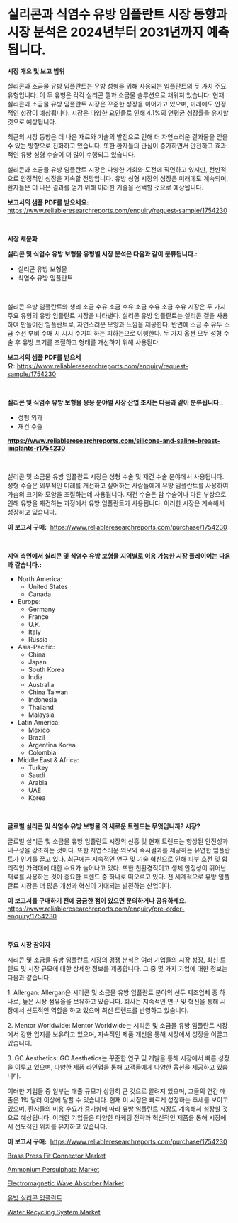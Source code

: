 <p><h1>실리콘과 식염수 유방 임플란트 시장 동향과 시장 분석은 2024년부터 2031년까지 예측됩니다.</h1></p><p><strong>시장 개요 및 보고 범위</strong></p>
<p><p>실리콘과 소금물 유방 임플란트는 유방 성형을 위해 사용되는 임플란트의 두 가지 주요 유형입니다. 이 두 유형은 각각 실리콘 젤과 소금물 솔루션으로 채워져 있습니다. 현재 실리콘과 소금물 유방 임플란트 시장은 꾸준한 성장을 이어가고 있으며, 미래에도 안정적인 성장이 예상됩니다. 시장은 다양한 요인들로 인해 4.1%의 연평균 성장률을 유지할 것으로 예상됩니다.</p><p>최근의 시장 동향은 더 나은 재료와 기술의 발전으로 인해 더 자연스러운 결과물을 얻을 수 있는 방향으로 진화하고 있습니다. 또한 환자들의 관심이 증가하면서 안전하고 효과적인 유방 성형 수술이 더 많이 수행되고 있습니다.</p><p>실리콘과 소금물 유방 임플란트 시장은 다양한 기회와 도전에 직면하고 있지만, 전반적으로 안정적인 성장을 지속할 전망입니다. 유방 성형 시장의 성장은 미래에도 계속되며, 환자들은 더 나은 결과를 얻기 위해 이러한 기술을 선택할 것으로 예상됩니다.</p></p>
<p><strong>보고서의 샘플 PDF를 받으세요:</strong> <a href="https://www.reliableresearchreports.com/enquiry/request-sample/1754230">https://www.reliableresearchreports.com/enquiry/request-sample/1754230</a></p>
<p>&nbsp;</p>
<p><strong>시장 세분화</strong></p>
<p><strong>실리콘 및 식염수 유방 보형물 유형별 시장 분석은 다음과 같이 분류됩니다.:</strong></p>
<p><ul><li>실리콘 유방 보형물</li><li>식염수 유방 임플란트</li></ul></p>
<p>&nbsp;</p>
<p><p>실리콘 유방 임플란트와 생리 소금 수유 소금 수유 소금 수유 소금 수유 시장은 두 가지 주요 유형의 유방 임플란트 시장을 나타낸다. 실리콘 유방 임플란트는 실리콘 겔을 사용하여 만들어진 임플란트로, 자연스러운 모양과 느낌을 제공한다. 반면에 소금 수 유두 소금 수선 부비 수매 시 시시 수기피 하는 피하는으로 이행한다. 두 가지 옵션 모두 성형 수술 후 유방 크기를 조절하고 형태를 개선하기 위해 사용된다.</p></p>
<p><strong>보고서의 샘플 PDF를 받으세요:</strong>&nbsp;<a href="https://www.reliableresearchreports.com/enquiry/request-sample/1754230">https://www.reliableresearchreports.com/enquiry/request-sample/1754230</a></p>
<p>&nbsp;</p>
<p><strong> 실리콘 및 식염수 유방 보형물 응용 분야별 시장 산업 조사는 다음과 같이 분류됩니다.:</strong></p>
<p><ul><li>성형 외과</li><li>재건 수술</li></ul></p>
<p><strong><a href="https://www.reliableresearchreports.com/silicone-and-saline-breast-implants-r1754230">https://www.reliableresearchreports.com/silicone-and-saline-breast-implants-r1754230</a></strong></p>
<p>&nbsp;</p>
<p><p>실리콘 및 소금물 유방 임플란트 시장은 성형 수술 및 재건 수술 분야에서 사용됩니다. 성형 수술은 외부적인 미래를 개선하고 싶어하는 사람들에게 유방 임플란트를 사용하여 가슴의 크기와 모양을 조절하는데 사용됩니다. 재건 수술은 암 수술이나 다른 부상으로 인해 유방을 재건하는 과정에서 유방 임플란트가 사용됩니다. 이러한 시장은 계속해서 성장하고 있습니다.</p></p>
<p><strong>이 보고서 구매:</strong>&nbsp; <a href="https://www.reliableresearchreports.com/purchase/1754230">https://www.reliableresearchreports.com/purchase/1754230</a></p>
<p>&nbsp;</p>
<p><strong>지역 측면에서 실리콘 및 식염수 유방 보형물 지역별로 이용 가능한 시장 플레이어는 다음과 같습니다.:</strong></p>
<p><ul>
    <li>
        North America:
        <ul>
            <li>United States</li>
            <li>Canada</li>
        </ul>
    </li>
    <li>
        Europe:
        <ul>
            <li>Germany</li>
            <li>France</li>
            <li>U.K.</li>
            <li>Italy</li>
            <li>Russia</li>
        </ul>
    </li>
    <li>
        Asia-Pacific:
        <ul>
            <li>China</li>
            <li>Japan</li>
            <li>South Korea</li>
            <li>India</li>
            <li>Australia</li>
            <li>China Taiwan</li>
            <li>Indonesia</li>
            <li>Thailand</li>
            <li>Malaysia</li>
        </ul>
    </li>
    <li>
        Latin America:
        <ul>
            <li>Mexico</li>
            <li>Brazil</li>
            <li>Argentina Korea</li>
            <li>Colombia</li>
        </ul>
    </li>
    <li>
        Middle East & Africa:
        <ul>
            <li>Turkey</li>
            <li>Saudi</li>
            <li>Arabia</li>
            <li>UAE</li>
            <li>Korea</li>
        </ul>
    </li>
    </ul></p>
<p>&nbsp;</p>
<p><strong>글로벌 실리콘 및 식염수 유방 보형물 의 새로운 트렌드는 무엇입니까? 시장?</strong></p>
<p><p>글로벌 실리콘 및 소금물 유방 임플란트 시장의 신흥 및 현재 트렌드는 향상된 안전성과 내구성을 강조하는 것이다. 또한 자연스러운 외모와 즉시결과를 제공하는 유연한 임플란트가 인기를 끌고 있다. 최근에는 지속적인 연구 및 기술 혁신으로 인해 피부 호전 및 합리적인 가격대에 대한 수요가 늘어나고 있다. 또한 친환경적이고 생체 안정성이 뛰어난 재료를 사용하는 것이 중요한 트렌드 중 하나로 떠오르고 있다. 전 세계적으로 유방 임플란트 시장은 더 많은 개선과 혁신이 기대되는 발전하는 산업이다.</p></p>
<p><strong>이 보고서를 구매하기 전에 궁금한 점이 있으면 문의하거나 공유하세요.</strong>- <a href="https://www.reliableresearchreports.com/enquiry/pre-order-enquiry/1754230">https://www.reliableresearchreports.com/enquiry/pre-order-enquiry/1754230</a></p>
<p>&nbsp;</p>
<p><strong>주요 시장 참여자</strong></p>
<p><p>시리콘 및 소금물 유방 임플란트 시장의 경쟁 분석은 여러 기업들의 시장 성장, 최신 트렌드 및 시장 규모에 대한 상세한 정보를 제공합니다. 그 중 몇 가지 기업에 대한 정보는 다음과 같습니다.</p><p>1. Allergan: Allergan은 시리콘 및 소금물 유방 임플란트 분야의 선두 제조업체 중 하나로, 높은 시장 점유율을 보유하고 있습니다. 회사는 지속적인 연구 및 혁신을 통해 시장에서 선도적인 역할을 하고 있으며 최신 트렌드를 반영하고 있습니다.</p><p>2. Mentor Worldwide: Mentor Worldwide는 시리콘 및 소금물 유방 임플란트 시장에서 강한 입지를 보유하고 있으며, 지속적인 제품 개선을 통해 시장에서 성장을 이끌고 있습니다.</p><p>3. GC Aesthetics: GC Aesthetics는 꾸준한 연구 및 개발을 통해 시장에서 빠른 성장을 이루고 있으며, 다양한 제품 라인업을 통해 고객들에게 다양한 옵션을 제공하고 있습니다.</p><p>이러한 기업들 중 일부는 매출 규모가 상당히 큰 것으로 알려져 있으며, 그들의 연간 매출은 1억 달러 이상에 달할 수 있습니다. 현재 이 시장은 빠르게 성장하는 추세를 보이고 있으며, 환자들의 미용 수요가 증가함에 따라 유방 임플란트 시장도 계속해서 성장할 것으로 예상됩니다. 이러한 기업들은 다양한 마케팅 전략과 혁신적인 제품을 통해 시장에서 선도적인 위치를 유지하고 있습니다.</p></p>
<p><strong>이 보고서 구매:</strong>&nbsp;&nbsp;<a href="https://www.reliableresearchreports.com/purchase/1754230">https://www.reliableresearchreports.com/purchase/1754230</a></p>
<p><p><a href="https://sulfuric-clavicle-d39.notion.site/Brass-Press-Fit-Connector-Market-Research-Report-Its-History-and-Forecast-2024-to-2031-772e200e7ddc47aea87bd57f243c92ab">Brass Press Fit Connector Market</a></p><p><a href="https://issuu.com/reportprime-2/docs/ammonium-persulphate-market-size-2030.pptx">Ammonium Persulphate Market</a></p><p><a href="https://github.com/yoshih12/Market-Research-Report-List-2/blob/main/electromagnetic-wave-absorber-market.md">Electromagnetic Wave Absorber Market</a></p><p><a href="https://github.com/BrettWeberrt8767765/Market-Research-Report-List-1/blob/main/406260325300.md">유방 실리콘 임플란트</a></p><p><a href="https://view.publitas.com/reportprime-1/water-recycling-system-market-comprehensive-assessment-by-type-application-and-geography/">Water Recycling System Market</a></p></p>